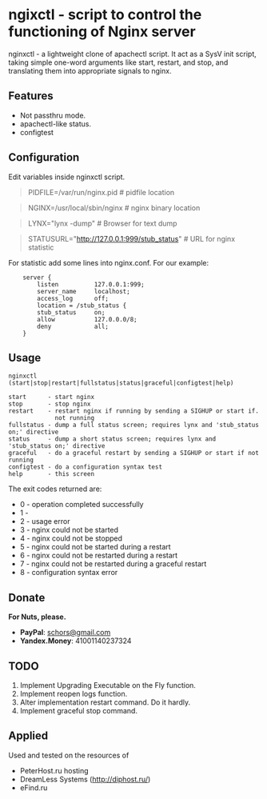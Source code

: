 ngixctl - script to control the functioning of Nginx server
===========================================================

nginxctl - a lightweight clone of apachectl script. It act as a SysV init script, 
taking simple one-word arguments like start, restart, and stop, and translating them into 
appropriate signals to nginx.

Features
--------

* Not passthru mode.
* apachectl-like status.
* configtest

Configuration
-------------

Edit variables inside nginxctl script.

> PIDFILE=/var/run/nginx.pid      # pidfile location

> NGINX=/usr/local/sbin/nginx     # nginx binary location

> LYNX="lynx -dump"               # Browser for text dump

> STATUSURL="http://127.0.0.1:999/stub_status" # URL for nginx statistic

For statistic add some lines into nginx.conf. For our example:
```
    server {
        listen          127.0.0.1:999;
        server_name     localhost;
        access_log      off;
        location = /stub_status {
        stub_status     on;
        allow           127.0.0.0/8;
        deny            all;
    }

```

Usage
-----

```
nginxctl (start|stop|restart|fullstatus|status|graceful|configtest|help)
 
start      - start nginx 
stop       - stop nginx 
restart    - restart nginx if running by sending a SIGHUP or start if. 
             not running 
fullstatus - dump a full status screen; requires lynx and 'stub_status on;' directive 
status     - dump a short status screen; requires lynx and 'stub_status on;' directive 
graceful   - do a graceful restart by sending a SIGHUP or start if not running 
configtest - do a configuration syntax test 
help       - this screen 
```

The exit codes returned are:
* 0 - operation completed successfully
* 1 - 
* 2 - usage error
* 3 - nginx could not be started
* 4 - nginx could not be stopped
* 5 - nginx could not be started during a restart
* 6 - nginx could not be restarted during a restart
* 7 - nginx could not be restarted during a graceful restart
* 8 - configuration syntax error


Donate
------

**For Nuts, please.**

* **PayPal**: schors@gmail.com
* **Yandex.Money**: 41001140237324

TODO
----

1. Implement Upgrading Executable on the Fly function.
2. Implement reopen logs function.
3. Alter implementation restart command. Do it hardly.
4. Implement graceful stop command.

Applied
-------

Used and tested on the resources of 
* PeterHost.ru hosting
* DreamLess Systems (http://diphost.ru/)
* eFind.ru
